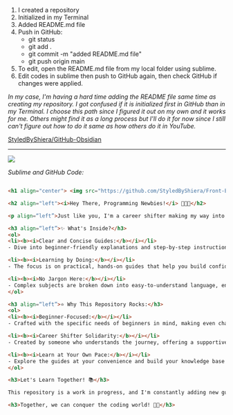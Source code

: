 
1. I created a repository
2. Initialized in my Terminal
3. Added README.md file
4. Push in GitHub:
   - git status
   - git add . 
   - git commit -m "added README.md file"
   - git push origin main
5. To edit, open the README.md file from my local folder using sublime.
6. Edit codes in sublime then push to GitHub again, then check GitHub if changes were applied. 
   
*In my case, I'm having a hard time adding the README file same time as creating my repository. I got confused if it is initialized first in GitHub than in my Terminal. I choose this path since I figured it out on my own and it works for me. Others might find it as a long process but I'll do it for now since I still can't figure out how to do it same as how others do it in YouTube.*

[StyledByShiera/GitHub-Obsidian](https://github.com/StyledByShiera/GitHub-Obsidian)



---


![](Screenshot%202024-04-26%20at%204.29.21%20PM.png)


*Sublime and GitHub Code:*
```html

<h1 align="center"> <img src="https://github.com/StyledByShiera/Front-End-Public/blob/main/GIF/GitHub%20Obsidian%20README%20GIF%201.gif?raw=true" /> </h1>

<h2 align="left"><i>Hey There, Programming Newbies!</i> 👩🏻‍💻</h2>

<p align=“left”>Just like you, I'm a career shifter making my way into the world of code. It can be intimidating, but trust me, it's also incredibly rewarding! This repository is here to offer a helping hand and guide you through those initial steps.</p>

<h3 align=“left”>✨ What's Inside?</h3>
<ol>
<li><b><i>Clear and Concise Guides:</b></i></li>
- Dive into beginner-friendly explanations and step-by-step instructions on various programming topics.

<li><b><i>Learning by Doing:</b></i></li>
- The focus is on practical, hands-on guides that help you build confidence through real-world application. 

<li><b><i>No Jargon Here:</b></i></li>
- Complex subjects are broken down into easy-to-understand language, ensuring you grasp the key concepts effectively.
</ol>

<h3 align=“left”>⭐ Why This Repository Rocks:</h3>
<ol>
<li><b><i>Beginner-Focused:</b></i></li>
- Crafted with the specific needs of beginners in mind, making even challenging subjects approachable. 

<li><b><i>Career Shifter Solidarity:</b></i></li>
- Created by someone who understands the journey, offering a supportive and encouraging atmosphere. 

<li><b><i>Learn at Your Own Pace:</b></i></li>
- Explore the guides at your convenience and build your knowledge base confidently.
</ol>

<h3>Let's Learn Together! 📚</h3>

This repository is a work in progress, and I'm constantly adding new guides based on my own learnings. Feel free to contribute your own experiences, ask questions, and build a community of aspiring programmers with us!

<h3>Together, we can conquer the coding world! 💪🏻</h3>


